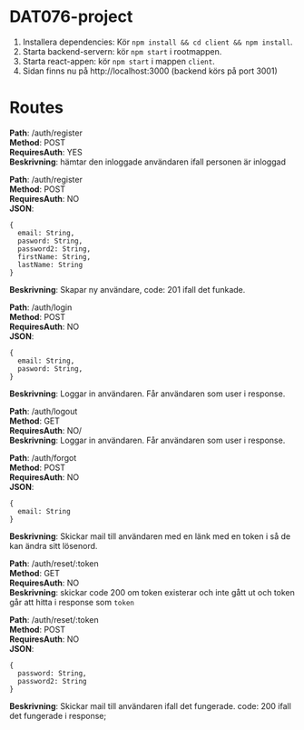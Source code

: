 # DAT076-project
1. Installera dependencies: Kör `npm install && cd client && npm install`.
2. Starta backend-servern: kör `npm start` i rootmappen.
2. Starta react-appen: kör `npm start` i mappen `client`.
4. Sidan finns nu på http://localhost:3000 (backend körs på port 3001)


# Routes
**Path**: /auth/register  
**Method**: POST  
**RequiresAuth**: YES  
**Beskrivning**: hämtar den inloggade användaren ifall personen är inloggad

**Path**: /auth/register  
**Method**: POST  
**RequiresAuth**: NO  
**JSON**: 
```
{
  email: String,
  pasword: String,
  password2: String,
  firstName: String,
  lastName: String
}
```
**Beskrivning**: Skapar ny användare, code: 201 ifall det funkade.

**Path**: /auth/login  
**Method**: POST  
**RequiresAuth**: NO  
**JSON**: 
```
{
  email: String,
  pasword: String,
}
```
**Beskrivning**: Loggar in användaren. Får användaren som user i response.

**Path**: /auth/logout  
**Method**: GET  
**RequiresAuth**: NO/  
**Beskrivning**: Loggar in användaren. Får användaren som user i response.

**Path**: /auth/forgot  
**Method**: POST  
**RequiresAuth**: NO  
**JSON**: 
```
{
  email: String
}
```
**Beskrivning**: Skickar mail till användaren med en länk med en token i så de kan ändra sitt lösenord.

**Path**: /auth/reset/:token  
**Method**: GET  
**RequiresAuth**: NO  
**Beskrivning**: skickar code 200 om token existerar och inte gått ut och token går att hitta i response som `token`

**Path**: /auth/reset/:token  
**Method**: POST  
**RequiresAuth**: NO  
**JSON**: 
```
{
  password: String,
  password2: String
}
```
**Beskrivning**: Skickar mail till användaren ifall det fungerade. code: 200 ifall det fungerade i response;
